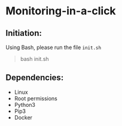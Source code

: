 # Monitoring-in-a-click

## Initiation:
Using Bash, please run the file `init.sh`
> bash init.sh

## Dependencies:
- Linux
- Root permissions
- Python3
- Pip3
- Docker
